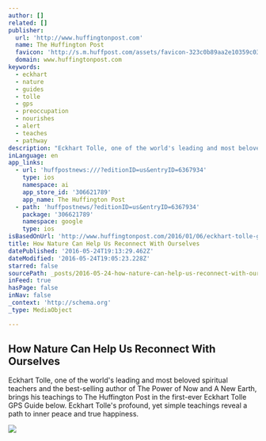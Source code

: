 ```yaml
---
author: []
related: []
publisher:
  url: 'http://www.huffingtonpost.com'
  name: The Huffington Post
  favicon: 'http://s.m.huffpost.com/assets/favicon-323c0b89aa2e10359c0389ac87254b1b.ico'
  domain: www.huffingtonpost.com
keywords:
  - eckhart
  - nature
  - guides
  - tolle
  - gps
  - preoccupation
  - nourishes
  - alert
  - teaches
  - pathway
description: "Eckhart Tolle, one of the world's leading and most beloved spiritual teachers and the best-selling author of The Power of Now and A New Earth, brings his teachings to The Huffington Post in the first-ever Eckhart Tolle GPS Guide below. Eckhart Tolle's profound, yet simple teachings reveal a path to inner peace and true happiness."
inLanguage: en
app_links:
  - url: 'huffpostnews:///?editionID=us&entryID=6367934'
    type: ios
    namespace: ai
    app_store_id: '306621789'
    app_name: The Huffington Post
  - path: 'huffpostnews/?editionID=us&entryID=6367934'
    package: '306621789'
    namespace: google
    type: ios
isBasedOnUrl: 'http://www.huffingtonpost.com/2016/01/06/eckhart-tolle-gps-guide_n_6367934.html?utm_hp_ref=eckhart-tolle'
title: How Nature Can Help Us Reconnect With Ourselves
datePublished: '2016-05-24T19:13:29.462Z'
dateModified: '2016-05-24T19:05:23.228Z'
starred: false
sourcePath: _posts/2016-05-24-how-nature-can-help-us-reconnect-with-ourselves.md
inFeed: true
hasPage: false
inNav: false
_context: 'http://schema.org'
_type: MediaObject

---
```

<article style=""><h1>How Nature Can Help Us Reconnect With Ourselves</h1><p>Eckhart Tolle, one of the world's leading and most beloved spiritual teachers and the best-selling author of The Power of Now and A New Earth, brings his teachings to The Huffington Post in the first-ever Eckhart Tolle GPS Guide below. Eckhart Tolle's profound, yet simple teachings reveal a path to inner peace and true happiness.</p><img src="http://i.huffpost.com/gen/2467552/images/o-ECKHART-TOLLE-facebook.jpg" /></article>